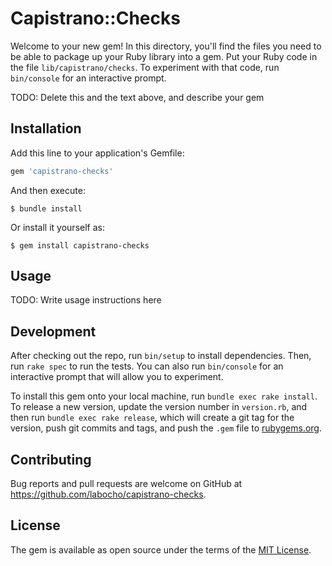 # Capistrano::Checks

Welcome to your new gem! In this directory, you'll find the files you need to be able to package up your Ruby library into a gem. Put your Ruby code in the file `lib/capistrano/checks`. To experiment with that code, run `bin/console` for an interactive prompt.

TODO: Delete this and the text above, and describe your gem

## Installation

Add this line to your application's Gemfile:

```ruby
gem 'capistrano-checks'
```

And then execute:

    $ bundle install

Or install it yourself as:

    $ gem install capistrano-checks

## Usage

TODO: Write usage instructions here

## Development

After checking out the repo, run `bin/setup` to install dependencies. Then, run `rake spec` to run the tests. You can also run `bin/console` for an interactive prompt that will allow you to experiment.

To install this gem onto your local machine, run `bundle exec rake install`. To release a new version, update the version number in `version.rb`, and then run `bundle exec rake release`, which will create a git tag for the version, push git commits and tags, and push the `.gem` file to [rubygems.org](https://rubygems.org).

## Contributing

Bug reports and pull requests are welcome on GitHub at https://github.com/labocho/capistrano-checks.


## License

The gem is available as open source under the terms of the [MIT License](https://opensource.org/licenses/MIT).
